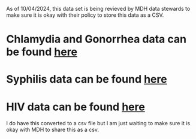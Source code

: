 As of 10/04/2024, this data set is being revieved by MDH data stewards to make sure it is okay with their policy to store this data as a CSV. 

# Chlamydia and Gonorrhea data can be found [here](https://www.health.state.mn.us/diseases/stds/stats/index.html)

# Syphilis data can be found [here](https://www.health.state.mn.us/diseases/stds/stats/county.html)

# HIV data can be found [here](https://www.health.state.mn.us/diseases/hiv/stats/index.html)

I do have this converted to a csv file but I am just waiting to make sure it is okay with MDH to share this as a csv.
